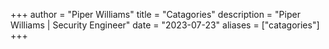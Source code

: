 +++
author = "Piper Williams"
title = "Catagories"
description = "Piper Williams | Security Engineer"
date = "2023-07-23"
aliases = ["catagories"]
+++
